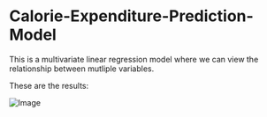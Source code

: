 # Calorie-Expenditure-Prediction-Model

This is a multivariate linear regression model where we can view the relationship between mutliple variables.

These are the results:

![Image](https://github.com/user-attachments/assets/126c8378-308d-4a11-b3ce-afd4cbb6a2c1)

